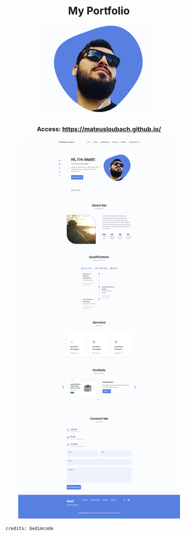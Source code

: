 <h1 align="center">My Portfolio</h1>
<p align="center">
      <img src="https://github.com/mateusloubach/mateusloubach.github.io/blob/main/assets/img/1666569419504.png" width="300" alt="Logo Portfolio"/>
</p>

<h3 align="center"> Access:
  <a href="https://mateusloubach.github.io/" target="_blank">https://mateusloubach.github.io/</a>
</h3>

<p align="center">
      <img alt="Portfolio" title="Portfolio" src="https://raw.githubusercontent.com/mateusloubach/mateusloubach.github.io/main/assets/img/mateusloubach.github.iov2.png" />
</p>










`credits: bedimcode`
